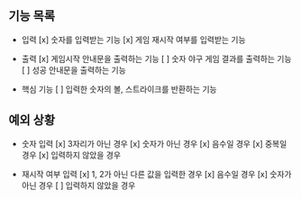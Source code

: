 ## 기능 목록

- 입력
  [x] 숫자를 입력받는 기능
  [x] 게임 재시작 여부를 입력받는 기능

- 출력
  [x] 게임시작 안내문을 출력하는 기능
  [ ] 숫자 야구 게임 결과를 출력하는 기능
  [ ] 성공 안내문을 출력하는 기능

- 핵심 기능
  [ ] 입력한 숫자의 볼, 스트라이크를 반환하는 기능

## 예외 상황

- 숫자 입력
  [x] 3자리가 아닌 경우
  [x] 숫자가 아닌 경우
  [x] 음수일 경우
  [x] 중복일 경우
  [x] 입력하지 않았을 경우

- 재시작 여부 입력
  [x] 1, 2가 아닌 다른 값을 입력한 경우
  [x] 음수일 경우
  [x] 숫자가 아닌 경우
  [ ] 입력하지 않았을 경우
